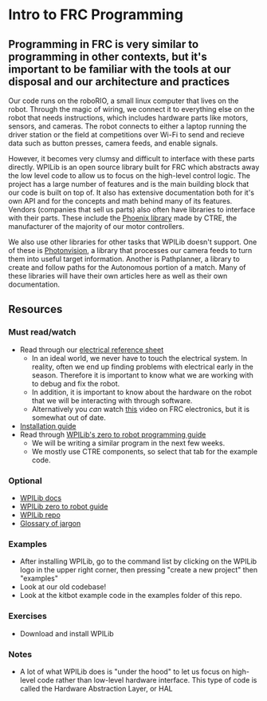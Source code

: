# Intro to FRC Programming

## Programming in FRC is very similar to programming in other contexts, but it's important to be familiar with the tools at our disposal and our architecture and practices

Our code runs on the roboRIO, a small linux computer that lives on the robot.
Through the magic of wiring, we connect it to everything else on the robot that needs instructions, which includes hardware parts like motors, sensors, and cameras.
The robot connects to either a laptop running the driver station or the field at competitions over Wi-Fi to send and recieve data such as button presses, camera feeds, and enable signals.

However, it becomes very clumsy and difficult to interface with these parts directly.
WPILib is an open source library built for FRC which abstracts away the low level code to allow us to focus on the high-level control logic.
The project has a large number of features and is the main building block that our code is built on top of.
It also has extensive documentation both for it's own API and for the concepts and math behind many of its features.
Vendors (companies that sell us parts) also often have libraries to interface with their parts.
These include the [Phoenix library](https://v6.docs.ctr-electronics.com/en/stable/) made by CTRE, the manufacturer of the majority of our motor controllers.

We also use other libraries for other tasks that WPILib doesn't support. One of these is [Photonvision](../Specifics/Vision.md), a library that processes our camera feeds to turn them into useful target information.
Another is Pathplanner, a library to create and follow paths for the Autonomous portion of a match.
Many of these libraries will have their own articles here as well as their own documentation.

## Resources

### Must read/watch

- Read through our [electrical reference sheet](../General/ElectronicsCrashCourse.md)
  - In an ideal world, we never have to touch the electrical system.
    In reality, often we end up finding problems with electrical early in the season.
    Therefore it is important to know what we are working with to debug and fix the robot.
  - In addition, it is important to know about the hardware on the robot that we will be interacting with through software.
  - Alternatively you *can* watch [this](https://www.youtube.com/watch?v=XHx3JeTk0Qw) video on FRC electronics, but it is somewhat out of date.
- [Installation guide](https://docs.wpilib.org/en/stable/docs/zero-to-robot/step-2/wpilib-setup.html)
- Read through [WPILib's zero to robot programming guide](https://docs.wpilib.org/en/stable/docs/zero-to-robot/step-4/creating-test-drivetrain-program-cpp-java.html)
  - We will be writing a similar program in the next few weeks.
  - We mostly use CTRE components, so select that tab for the example code.

### Optional

- [WPILib docs](https://docs.wpilib.org/en/stable/index.html)
- [WPILib zero to robot guide](https://docs.wpilib.org/en/stable/docs/zero-to-robot/introduction.html)
- [WPILib repo](https://github.com/wpilibsuite/allwpilib)
- [Glossary of jargon](https://docs.wpilib.org/en/stable/docs/software/frc-glossary.html)

### Examples

- After installing WPILib, go to the command list by clicking on the WPILib logo in the upper right corner, then pressing "create a new project" then "examples"
- Look at our old codebase!
- Look at the kitbot example code in the examples folder of this repo.

### Exercises

- Download and install WPILib

### Notes

- A lot of what WPILib does is "under the hood" to let us focus on high-level code rather than low-level hardware interface.
  This type of code is called the Hardware Abstraction Layer, or HAL
